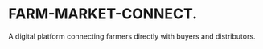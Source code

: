# FARM-MARKET-CONNECT.
A digital platform connecting farmers directly with buyers and distributors.
